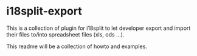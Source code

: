 # i18split-export
This is a collection of plugin for i18split to let developer export and import their files to/into spreadsheet files (xls, ods ...).

This readme will be a collection of howto and examples.
